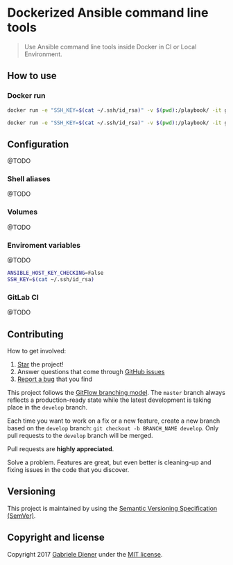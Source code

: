 # Dockerized Ansible command line tools

> Use Ansible command line tools inside Docker in CI or Local Environment.

## How to use

### Docker run

```bash
docker run -e "SSH_KEY=$(cat ~/.ssh/id_rsa)" -v $(pwd):/playbook/ -it gdiener/ansible all -m ping
```

```bash
docker run -e "SSH_KEY=$(cat ~/.ssh/id_rsa)" -v $(pwd):/playbook/ -it gdiener/ansible ansible-playbook site.yml
```

## Configuration

@TODO

### Shell aliases

@TODO

### Volumes

@TODO

### Enviroment variables

@TODO

```Bash
ANSIBLE_HOST_KEY_CHECKING=False
SSH_KEY=$(cat ~/.ssh/id_rsa)
```

### GitLab CI

@TODO

## Contributing

How to get involved:

1. [Star](https://github.com/gadiener/docker-mariadb-replication/stargazers) the project!
2. Answer questions that come through [GitHub issues](https://github.com/gadiener/docker-mariadb-replication/issues?state=open)
3. [Report a bug](https://github.com/gadiener/docker-mariadb-replication/issues/new) that you find

This project follows the [GitFlow branching model](http://nvie.com/posts/a-successful-git-branching-model). The ```master``` branch always reflects a production-ready state while the latest development is taking place in the ```develop``` branch.

Each time you want to work on a fix or a new feature, create a new branch based on the ```develop``` branch: ```git checkout -b BRANCH_NAME develop```. Only pull requests to the ```develop``` branch will be merged.

Pull requests are **highly appreciated**.

Solve a problem. Features are great, but even better is cleaning-up and fixing issues in the code that you discover.


## Versioning

This project is maintained by using the [Semantic Versioning Specification (SemVer)](http://semver.org).


## Copyright and license

Copyright 2017 [Gabriele Diener](https://gdiener.com) under the [MIT license](LICENSE.md).